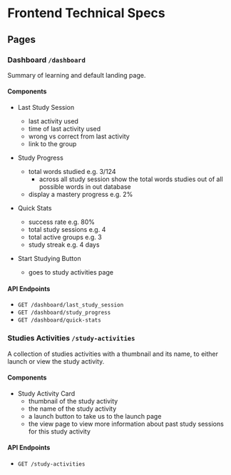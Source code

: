 # Frontend Technical Specs

## Pages

### Dashboard `/dashboard`
Summary of learning and default landing page.

#### Components
- Last Study Session
    - last activity used
    - time of last activity used
    - wrong vs correct from last activity
    - link to the group

- Study Progress
    - total words studied e.g. 3/124
        - across all study session show the total words studies out of all possible words in out database
    - display a mastery progress e.g. 2%

- Quick Stats
    - success rate e.g. 80%
    - total study sessions e.g. 4
    - total active groups e.g. 3
    - study streak e.g. 4 days

- Start Studying Button
    - goes to study activities page

#### API Endpoints
- `GET /dashboard/last_study_session`
- `GET /dashboard/study_progress`
- `GET /dashboard/quick-stats`

### Studies Activities `/study-activities`
A collection of studies activities with a thumbnail and its name, to either launch or view the study activity.

#### Components
- Study Activity Card
    - thumbnail of the study activity
    - the name of the study activity
    - a launch button to take us to the launch page
    - the view page to view more information about past study sessions for this study activity

#### API Endpoints
- `GET /study-activities`